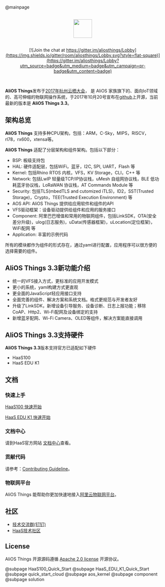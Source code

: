@mainpage

<br/>
<div align="center">
  <img src="https://img.alicdn.com/tfs/TB1e1U7vyAnBKNjSZFvXXaTKXXa-973-200.png" height="60">
</div>
<br/>
<div align="center">

[![Join the chat at https://gitter.im/aliosthings/Lobby](https://img.shields.io/gitter/room/aliosthings/Lobby.svg?style=flat-square)](https://gitter.im/aliosthings/Lobby?utm_source=badge&utm_medium=badge&utm_campaign=pr-badge&utm_content=badge)

</div>
<br/>

**AliOS Things**发布于[2017年杭州云栖大会](https://yunqi.aliyun.com)， 是 AliOS 家族旗下的、面向IoT领域的、高可伸缩的物联网操作系统，于2017年10月20号宣布在[github](https://github.com/alibaba/AliOS-Things)上开源，当前最新的版本是 **AliOS Things  3.3**。

## 架构总览

**AliOS Things** 支持多种CPU架构，包括：ARM，C-Sky，MIPS，RISCV，rl78，rx600，xtensa等。

**AliOS Things** 适配了分层架构和组件架构。包括以下部分：

- BSP: 板级支持包
- HAL: 硬件适配层，包括WiFi，蓝牙，I2C, SPI, UART，Flash 等
- Kernel: 包括Rhino RTOS 内核，VFS，KV Storage，CLI，C++ 等
- Network: 包括LwIP 轻量级TCP/IP协议栈，uMesh 自组网协议栈，BLE 低功耗蓝牙协议栈，LoRaWAN 协议栈，AT Commands Module 等
- Security: 包括TLS(mbedTLS and cutomized iTLS)，ID2，SST(Trusted Storage)，Crypto，TEE(Trusted Execution Environment) 等
- AOS API: AliOS Things 提供给应用软件和组件的API
- VFS驱动框架：设备驱动提供给组件和应用的服务接口
- Component: 阿里巴巴增值和常用的物联网组件，包括LinkSDK，OTA(安全差分升级)，ulog(日志服务)，uData(传感器框架)，uLocation(定位框架)，WiFi配网 等
- Application: 丰富的示例代码

所有的模块都作为组件的形式存在，通过yaml进行配置，应用程序可以很方便的选择需要的组件。

## AliOS Things 3.3新功能介绍
- 统一的VFS接入方式，更标准的应用开发模式
- 更小的系统，yaml构建方式更直观
- 更全面的JavaScript轻应用接口支持
- 全面完善的组件、解决方案和系统文档。格式更规范与开发者友好
- 升级了LinkSDK，新增设备引导服务、设备诊断、日志上报功能；移除CoAP、Http2、Wi-Fi配网及设备绑定的支持
- 新增蓝牙配网、Wi-Fi Camera、OLED等组件，解决方案能直接调用

## AliOS Things 3.3支持硬件
**AliOS Things 3.3**版本支持官方已适配如下硬件

- HaaS100
- HaaS EDU K1


## 文档

### 快速上手


[HaaS100 快速开始](./HaaS100_Quick_Start.md)

[HaaS EDU K1 快速开始](./HaaS_EDU_K1_Quick_Start.md)

### 文档中心
请到HaaS官方网站 [文档中心](https://haas.iot.aliyun.com/)查看。

### 贡献代码

请参考：[Contributing Guideline](https://github.com/alibaba/AliOS-Things/wiki/contributing)。

### 物联网平台

AliOS Things 能帮助你更加快速地接入[阿里云物联网平台](https://iot.console.aliyun.com/quick_start)。

## 社区

* [技术交流群(钉钉)](https://img.alicdn.com/imgextra/i3/O1CN017fYxQq1qXL0gLsnGg_!!6000000005505-2-tps-1658-682.png)
* [HaaS技术社区](https://blog.csdn.net/HaaSTech)

## License

  AliOS Things 开源源码遵循 [Apache 2.0 license](LICENSE) 开源协议。

@subpage HaaS100_Quick_Start
@subpage HaaS_EDU_K1_Quick_Start
@subpage quick_start_cloud
@subpage aos_kernel
@subpage component
@subpage solution